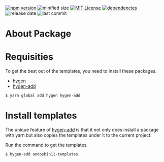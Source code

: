 [![npm version](https://img.shields.io/npm/v/hygen-andoshin11-templates.svg)](https://www.npmjs.com/package/hygen-andoshin11-templates)
![minified size](https://img.shields.io/bundlephobia/min/hygen-andoshin11-templates.svg)
[![MIT License](http://img.shields.io/badge/licence-MIT-blue.svg?style=flat)](LICENSE)
[![dependencies](https://david-dm.org/andoshin11/hygen-andoshin11-templates.svg)](package.json)
![release date](https://img.shields.io/github/release-date/andoshin11/hygen-andoshin11-templates.svg)
![last commit](https://img.shields.io/github/last-commit/andoshin11/hygen-andoshin11-templates.svg)

# About Package

# Requisities
To get the best out of the templates, you need to install these packages.

- [hygen](http://www.hygen.io/)
- [hygen-add](https://github.com/jondot/hygen-add)

```shell
$ yarn global add hygen hygen-add
```

# Install templates
The unique feature of [hygen-add](https://github.com/jondot/hygen-add) is that it not only does install a package with yarn but also copies the templates under it to the current project.

Run the command to get the templates.

```shell
$ hygen-add andoshin11-templates
```

